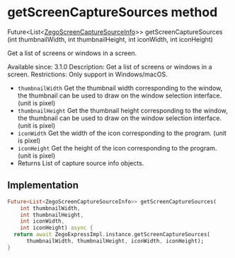 


# getScreenCaptureSources method








Future&lt;List&lt;[ZegoScreenCaptureSourceInfo](../../zego_uikit_prebuilt_live_audio_room/ZegoScreenCaptureSourceInfo-class.md)>> getScreenCaptureSources
(int thumbnailWidth, int thumbnailHeight, int iconWidth, int iconHeight)





<p>Get a list of screens or windows in a screen.</p>
<p>Available since: 3.1.0
Description: Get a list of screens or windows in a screen.
Restrictions: Only support in Windows/macOS.</p>
<ul>
<li><code>thumbnailWidth</code> Get the thumbnail width corresponding to the window, the thumbnail can be used to draw on the window selection interface. (unit is pixel)</li>
<li><code>thumbnailHeight</code> Get the thumbnail height corresponding to the window, the thumbnail can be used to draw on the window selection interface. (unit is pixel)</li>
<li><code>iconWidth</code> Get the width of the icon corresponding to the program. (unit is pixel)</li>
<li><code>iconHeight</code> Get the height of the icon corresponding to the program. (unit is pixel)</li>
<li>Returns List of capture source info objects.</li>
</ul>



## Implementation

```dart
Future<List<ZegoScreenCaptureSourceInfo>> getScreenCaptureSources(
    int thumbnailWidth,
    int thumbnailHeight,
    int iconWidth,
    int iconHeight) async {
  return await ZegoExpressImpl.instance.getScreenCaptureSources(
      thumbnailWidth, thumbnailHeight, iconWidth, iconHeight);
}
```







